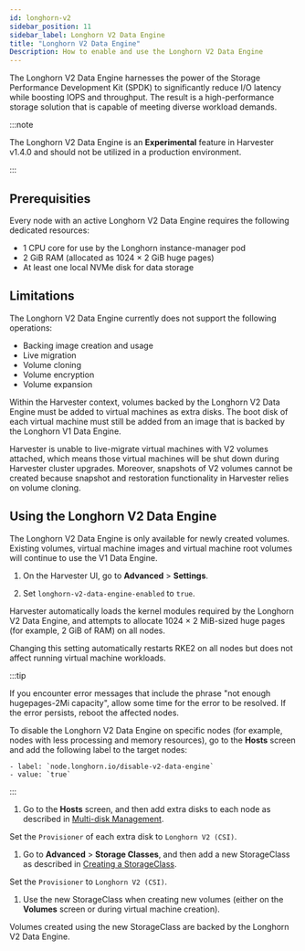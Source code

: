 ```yaml
---
id: longhorn-v2
sidebar_position: 11
sidebar_label: Longhorn V2 Data Engine
title: "Longhorn V2 Data Engine"
Description: How to enable and use the Longhorn V2 Data Engine
---
```


<head>
  <link rel="canonical" href="https://docs.harvesterhci.io/v1.4/advanced/longhorn-v2"/>
</head>

The Longhorn V2 Data Engine harnesses the power of the Storage Performance Development Kit (SPDK) to significantly reduce I/O latency while boosting IOPS and throughput. The result is a high-performance storage solution that is capable of meeting diverse workload demands.

:::note

The Longhorn V2 Data Engine is an **Experimental** feature in Harvester v1.4.0 and should not be utilized in a production environment.

:::

## Prerequisities

Every node with an active Longhorn V2 Data Engine requires the following dedicated resources:

- 1 CPU core for use by the Longhorn instance-manager pod
- 2 GiB RAM (allocated as 1024 × 2 GiB huge pages)
- At least one local NVMe disk for data storage

## Limitations

The Longhorn V2 Data Engine currently does not support the following operations:

- Backing image creation and usage
- Live migration
- Volume cloning
- Volume encryption
- Volume expansion

Within the Harvester context, volumes backed by the Longhorn V2 Data Engine must be added to virtual machines as extra disks. The boot disk of each virtual machine must still be added from an image that is backed by the Longhorn V1 Data Engine.

Harvester is unable to live-migrate virtual machines with V2 volumes attached, which means those virtual machines will be shut down during Harvester cluster upgrades. Moreover, snapshots of V2 volumes cannot be created because snapshot and restoration functionality in Harvester relies on volume cloning.

## Using the Longhorn V2 Data Engine

The Longhorn V2 Data Engine is only available for newly created volumes. Existing volumes, virtual machine images and virtual machine root volumes will continue to use the V1 Data Engine.

1. On the Harvester UI, go to **Advanced** > **Settings**.

1. Set `longhorn-v2-data-engine-enabled` to `true`.

  Harvester automatically loads the kernel modules required by the Longhorn V2 Data Engine, and attempts to allocate 1024 × 2 MiB-sized huge pages (for example, 2 GiB of RAM) on all nodes. 

  Changing this setting automatically restarts RKE2 on all nodes but does not affect running virtual machine workloads.

  :::tip

  If you encounter error messages that include the phrase "not enough hugepages-2Mi capacity", allow some time for the error to be resolved. If the error persists, reboot the affected nodes.
  
  To disable the Longhorn V2 Data Engine on specific nodes (for example, nodes with less processing and memory resources), go to the **Hosts** screen and add the following label to the target nodes:

    - label: `node.longhorn.io/disable-v2-data-engine`
    - value: `true`

  :::

1. Go to the **Hosts** screen, and then add extra disks to each node as described in [Multi-disk Management](../host/host.md#multi-disk-management). 

  Set the `Provisioner` of each extra disk to `Longhorn V2 (CSI)`.

1. Go to **Advanced** > **Storage Classes**, and then add a new StorageClass as described in [Creating a StorageClass](storageclass.md#creating-a-storageclass). 

  Set the `Provisioner` to `Longhorn V2 (CSI)`.

1. Use the new StorageClass when creating new volumes (either on the **Volumes** screen or during virtual machine creation).

  Volumes created using the new StorageClass are backed by the Longhorn V2 Data Engine.